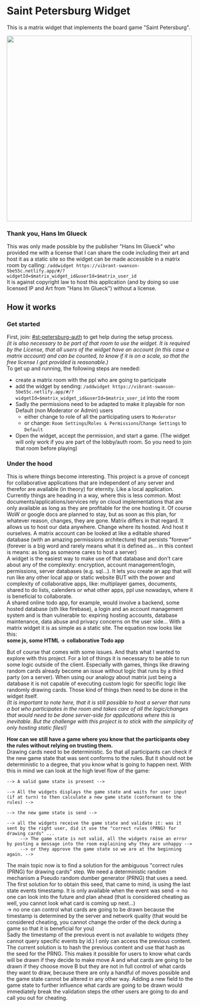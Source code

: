 # Saint Petersburg Widget
This is a matrix widget that implements the board game "Saint Petersburg".

<img height="500px" src="https://user-images.githubusercontent.com/16718859/146571173-ac75e0aa-77d2-4b06-a070-7f4fc368bd69.png">

### Thank you, Hans Im Glueck
This was only made possible by the publisher "Hans Im Glueck" who provided me with a license that I can share the code including their art and host it as a static site so the widget can be made accessible in a matrix room by calling:
`/addwidget https://vibrant-swanson-5be55c.netlify.app/#/?widgetId=$matrix_widget_id&userId=$matrix_user_id` \
It is against copyright law to host this application (and by doing so use licensed IP and Art from "Hans Im Glueck") without a license.

## How it works

### Get started
First, join: [#st-petersburg-auth](https://matrix.to/#/#st-petersburg-auth:matrix.org) to get help during the setup process. \
_(it is also necessary to be part of that room to use the widget. It is required by the License, that all users of the widget have an account (in this case a matrix account) and can be counted, to know if it is on a scale, so that the free license I got provided is reasonable.)_ \
To get up and running, the following steps are needed:
 - create a matrix room with the ppl who are going to participate
 - add the widget by sending: `/addwidget https://vibrant-swanson-5be55c.netlify.app/#/?widgetId=$matrix_widget_id&userId=$matrix_user_id` into the room
 - Sadly the permissions need to be adapted to make it playable for non Default (non Moderator or Admin) users
   - either change to role of all the participating users to `Moderator`
   - or change: `Room Settings`/`Roles & Permissions`/`Change Settings` to `Default`
 - Open the widget, accept the permission, and start a game. (The widget will only work if you are part of the lobby/auth room. So you need to join that room before playing)

### Under the hood
This is where things become interesting. This project is a prove of concept for collaborative applications that are independent of any server and therefor are available (in theory) for eternity. Like a local application. Currently things are heading in a way, where this is less common. Most documents/applications/services rely on cloud implementations that are only available as long as they are profitable for the one hosting it. Of course WoW or google docs are planned to stay, but as soon as this plan, for whatever reason, changes, they are gone.
Matrix differs in that regard. It allows us to host our data anywhere. Change where its hosted. And host it ourselves. A matrix account can be looked at like a editable shared database (with an amazing permissions architecture) that persists "forever" (forever is a big word and rarely means what it is defined as... in this context is means: as long as someone cares to host a server)\
A widget is the easiest way to make use of that database and don't care about any of the complexity: encryption, account management/login, permissions, server databases (e.g. sql...). It lets you create an app that will run like any other local app or static website BUT with the power and complexity of collaborative apps, like: multiplayer games, documents, shared to do lists, calenders or what other apps, ppl use nowadays, where it is beneficial to collaborate.\
A shared online todo app, for example, would involve a backend, some hosted database (sth like firebase), a login and an account management system and is than vulnerable to: expiring hosting accounts, database maintenance, data abuse and privacy concerns on the user side... With a matrix widget it is as simple as a static site. The equation now looks like this:\
**some js, some HTML -> collaborative Todo app**

But of course that comes with some issues. And thats what I wanted to explore with this project. For a lot of things it is necessary to be able to run some logic outside of the client. Especially with games, things like drawing random cards already become an issue without logic that runs by a third party (on a server). When using our analogy about matrix just being a database it is not capable of executing custom logic for specific logic like randomly drawing cards. Those kind of things then need to be done in the widget itself.\
_(It is important to note here, that it is still possible to host a server that runs a bot who participates in the room and takes care of all the logic/changes that would need to be done server-side for applications where this is inevitable. But the challenge with this project is to stick with the simplicity of only hosting static files!)_

**How can we still have a game where you know that the participants obey the rules without relying on trusting them.**\
Drawing cards need to be deterministic. So that all participants can check if the new game state that was sent conforms to the rules. But it should not be deterministic to a degree, that you know what is going to happen next.
With this in mind we can look at the high level flow of the game:
```
--> A valid game state is present --> 

--> All the widgets displays the game state and waits for user input (if at turn) to then calculate a new game state (conformant to the rules) -->

--> the new game state is send -->

--> all the widgets receive the game state and validate it: was it sent by the right user, did it use the "correct rules (PRNG) for drawing cards" ...
     --> The game state is not valid, all the widgets raise an error by posting a message into the room explaining why they are unhappy -->
     --> or they approve the game state so we are at the beginning again. -->
```
The main topic now is to find a solution for the ambiguous "correct rules (PRNG) for drawing cards" step. We need a deterministic random mechanism a Pseudo random dumber generator (PRNG) that uses a seed.\
The first solution for to obtain this seed, that came to mind, is using the last state events timestamp. It is only available when the event was send
 -> no one can look into the future and plan ahead (that is considered cheating as well, you cannot look what card is coming up next...)\
 -> no one can control what cards are going to be drawn because the timestamp is determined by the server and network quality (that would be considered cheating, you cannot change the order of the deck during a game so that it is beneficial for you)\
Sadly the timestamp of the previous event is not available to widgets (they cannot query specific events by id.) I only can access the previous content.
The current solution is to hash the previous content and use that hash as the seed for the PRNG. This makes it possible for users to know what cards will be drawn if they decide to make move A and what cards are going to be drawn if they choose move B but they are not in full control of what cards they want to draw, because there are only a handful of moves possible and the game state cannot be altered in any other way. Adding a new field to the game state to further influence what cards are going to be drawn would immediately break the validation steps the other users are going to do and call you out for cheating.
